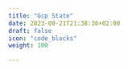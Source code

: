 ```yaml
---
title: "Gcp State"
date: 2023-08-21T21:38:36+02:00
draft: false
icon: "code_blocks"
weight: 100

---
```


